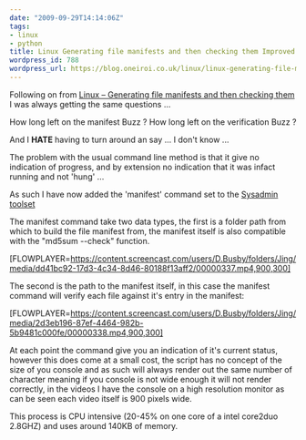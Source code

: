 ```yaml
---
date: "2009-09-29T14:14:06Z"
tags:
- linux
- python
title: Linux Generating file manifests and then checking them Improved
wordpress_id: 788
wordpress_url: https://blog.oneiroi.co.uk/linux/linux-generating-file-manifests-and-then-checking-them-improved
---
```

Following on from <a href="https://blog.oneiroi.co.uk/linux/linux-generating-file-manifests-and-then-checking-them">Linux – Generating file manifests and then checking them</a> I was always getting the same questions ...

How long left on the manifest Buzz ?
How long left on the verification Buzz ?

And I <strong>HATE</strong> having to turn around an say ... I don't know ...

The problem with the usual command line method is that it give no indication of progress, and by extension no indication that it was infact running and not 'hung' ...

As such I have now added the 'manifest' command set to the <a href="https://blog.oneiroi.co.uk/sysadmin">Sysadmin toolset</a>

The manifest command take two data types, the first is a folder path from which to build the file manifest from, the manifest itself is also compatible with the "md5sum --check" function.

[FLOWPLAYER=https://content.screencast.com/users/D.Busby/folders/Jing/media/dd41bc92-17d3-4c34-8d46-80188f13aff2/00000337.mp4,900,300]

The second is the path to the manifest itself, in this case the manifest command will verify each file against it's entry in the manifest:

[FLOWPLAYER=https://content.screencast.com/users/D.Busby/folders/Jing/media/2d3eb196-87ef-4464-982b-5b9481c000fe/00000338.mp4,900,300]

At each point the command give you an indication of it's current status, however this does come at a small cost, the script has no concept of the size of you console and as such will always render out the same number of character meaning if you console is not wide enough it will not render correctly, in the videos I have the console on a high resolution monitor as can be seen each video itself is 900 pixels wide.

This process is CPU intensive (20-45% on one core of a intel core2duo 2.8GHZ) and uses around 140KB of memory.
